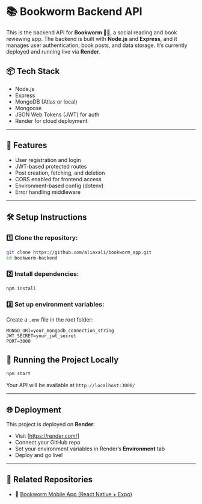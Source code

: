 
# 📚 Bookworm Backend API

This is the backend API for **Bookworm 📖🐛**, a social reading and book reviewing app. The backend is built with **Node.js** and **Express**, and it manages user authentication, book posts, and data storage. It’s currently deployed and running live via **Render**.


## 📦 Tech Stack

- Node.js
- Express
- MongoDB (Atlas or local)
- Mongoose
- JSON Web Tokens (JWT) for auth
- Render for cloud deployment

---

## 📑 Features

- User registration and login
- JWT-based protected routes
- Post creation, fetching, and deletion
- CORS enabled for frontend access
- Environment-based config (dotenv)
- Error handling middleware

---

## 🛠️ Setup Instructions


### 1️⃣ Clone the repository:

```bash
git clone https://github.com/aliaxali/bookworm_app.git
cd bookworm-backend
```

### 2️⃣ Install dependencies:

```bash
npm install
```

### 3️⃣ Set up environment variables:

Create a `.env` file in the root folder:

```
MONGO_URI=your_mongodb_connection_string
JWT_SECRET=your_jwt_secret
PORT=3000
```

## 📡 Running the Project Locally

```bash
npm start
```

Your API will be available at `http://localhost:3000/`

---

## 🌐 Deployment

This project is deployed on **Render**:
- Visit [https://render.com/]
- Connect your GitHub repo
- Set your environment variables in Render’s **Environment** tab
- Deploy and go live!

---

## 📱 Related Repositories

- 📱 [Bookworm Mobile App (React Native + Expo)](https://github.com/aliaxali/bookworm-frontend)


